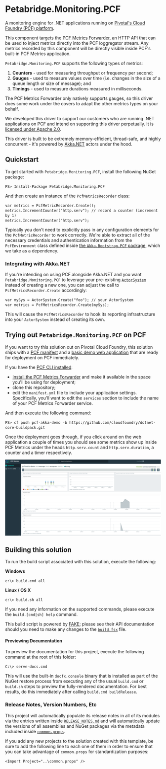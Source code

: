 # Petabridge.Monitoring.PCF

A monitoring engine for .NET applications running on [Pivotal's Cloud Foundry (PCF) platform](https://pivotal.io/platform).

This component targets the [PCF Metrics Forwarder](https://docs.pivotal.io/metrics-forwarder/installing.html), an HTTP API that can be used to inject metrics directly into the PCF loggregator stream. Any metrics recorded by this component will be directly visible inside PCF's built-in PCF Metrics application. 

`Petabridge.Monitoring.PCF` supports the following types of metrics:

1. **Counters** - used for measuring throughput or frequency per second;
2. **Gauges** - used to measure values over time (i.e. changes in the size of a queue length or size of message); and
3. **Timings** - used to measure durations measured in milliseconds.

The PCF Metrics Forwarder only natively supports gauges, so this driver does some work under the covers to adapt the other metrics types on your behalf.

We developed this driver to support our customers who are running .NET applications on PCF and intend on supporting this driver perpetually. It is [licensed under Apache 2.0](LICENSE).

This driver is built to be extremely memory-efficient, thread-safe, and highly concurrent - it's powered by [Akka.NET](http://getakka.net/) actors under the hood.

## Quickstart
To get started with `Petabridge.Monitoring.PCF`, install the following NuGet package:

```
PS> Install-Package Petabridge.Monitoring.PCF
```

And then create an instance of the `PcfMetricsRecorder` class:

```
var metrics = PcfMetricRecorder.Create();
metrics.IncrementCounter("http.serv"); // record a counter (increment by 1)
metrics.IncrementCounter("http.serv");
```

Typically you don't need to explicitly pass in any configuration elements for the `PcfMetricRecorder` to work correctly. We're able to extract all of the necessary credentials and authentication information from the `PcfEnvironment` class defined inside [the `Akka.Bootstrap.PCF` package](https://github.com/petabridge/akkadotnet-bootstrap/tree/dev/src/Akka.Bootstrap.PCF), which we take as a dependency.

### Integrating with Akka.NET
If you're intending on using PCF alongside Akka.NET and you want `Petabridge.Monitoring.PCF` to leverage your pre-existing [`ActorSystem`](http://getakka.net/api/Akka.Actor.ActorSystem.html) instead of creating a new one, you can adjust the call to `PcfMetricsRecorder.Create` accordingly:

```
var mySys = ActorSystem.Create("foo"); // your ActorSystem
var metrics = PcfMetricsRecorder.Create(mySys);
```

This will cause the `PcfMetricsRecorder` to hook its reporting infrastructure into your `ActorSystem` instead of creating its own.

## Trying out `Petabridge.Monitoring.PCF` on PCF
If you want to try this solution out on Pivotal Cloud Foundry, this solution ships with a [PCF manifest](manifest.yml) and a [basic demo web application](src/Petabridge.Monitoring.PCF.Demo) that are ready for deployment on PCF immediately.

If you have the [PCF CLI installed](https://docs.cloudfoundry.org/cf-cli/getting-started.html):

* [Install the PCF Metrics Forwarder](https://docs.pivotal.io/metrics-forwarder/installing.html) and make it available in the space you'll be using for deployment;
* clone this repository;
* edit the `manifest.yml` file to include your application settings. Specifically, you'll want to edit the `services` section to include the name of your PCF Metrics Forwarder service.

And then execute the following command:

```
PS> cf push pcf-akka-demo -b https://github.com/cloudfoundry/dotnet-core-buildpack.git
```

Once the deployment goes through, if you click around on the web application a couple of times you should see some metrics show up inside PCF Metrics under the heads `http.serv.count` and `http.serv.duration`, a counter and a timer respectively.

![Petabridge.Monitoring.PCF](docs/images/pcf-monitor-demo.png)

## Building this solution
To run the build script associated with this solution, execute the following:

**Windows**
```
c:\> build.cmd all
```

**Linux / OS X**
```
c:\> build.sh all
```

If you need any information on the supported commands, please execute the `build.[cmd|sh] help` command.

This build script is powered by [FAKE](https://fake.build/); please see their API documentation should you need to make any changes to the [`build.fsx`](build.fsx) file.

#### Previewing Documentation
To preview the documentation for this project, execute the following command at the root of this folder:

```
C:\> serve-docs.cmd
```

This will use the built-in `docfx.console` binary that is installed as part of the NuGet restore process from executing any of the usual `build.cmd` or `build.sh` steps to preview the fully-rendered documentation. For best results, do this immediately after calling `build.cmd buildRelease`.

### Release Notes, Version Numbers, Etc
This project will automatically populate its release notes in all of its modules via the entries written inside [`RELEASE_NOTES.md`](RELEASE_NOTES.md) and will automatically update the versions of all assemblies and NuGet packages via the metadata included inside [`common.props`](src/common.props).

If you add any new projects to the solution created with this template, be sure to add the following line to each one of them in order to ensure that you can take advantage of `common.props` for standardization purposes:

```
<Import Project="..\common.props" />
```